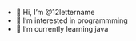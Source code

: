 - 👋 Hi, I’m @12lettername
- 👀 I’m interested in programmming
- 🌱 I’m currently learning java

<!---
12lettername/12lettername is a ✨ special ✨ repository because its `README.md` (this file) appears on your GitHub profile.
You can click the Preview link to take a look at your changes.
--->
